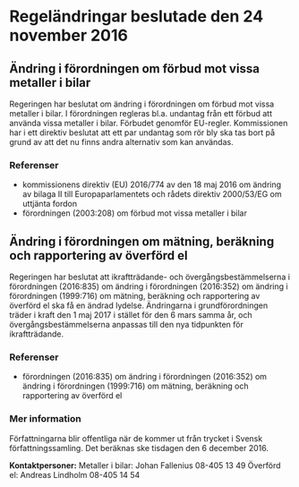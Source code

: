 # Regeländringar beslutade den 24 november 2016

## Ändring i förordningen om förbud mot vissa metaller i bilar

Regeringen har beslutat om ändring i förordningen om förbud mot vissa metaller i bilar. I förordningen regleras bl.a. undantag från ett förbud att använda vissa metaller i bilar. Förbudet genomför EU\-regler. Kommissionen har i ett direktiv beslutat att ett par undantag som rör bly ska tas bort på grund av att det nu finns andra alternativ som kan användas.

### Referenser

* kommissionens direktiv (EU) 2016/774 av den 18 maj 2016 om ändring av bilaga II till Europaparlamentets och rådets direktiv 2000/53/EG om uttjänta fordon
* förordningen (2003:208\) om förbud mot vissa metaller i bilar

## Ändring i förordningen om mätning, beräkning och rapportering av överförd el

Regeringen har beslutat att ikraftträdande\- och övergångsbestämmelserna i förordningen (2016:835\) om ändring i förordningen (2016:352\) om ändring i förordningen (1999:716\) om mätning, beräkning och rapportering av överförd el ska få en ändrad lydelse. Ändringarna i grundförordningen träder i kraft den 1 maj 2017 i stället för den 6 mars samma år, och övergångsbestämmelserna anpassas till den nya tidpunkten för ikraftträdande.

### Referenser

* förordningen (2016:835\) om ändring i förordningen (2016:352\) om ändring i förordningen (1999:716\) om mätning, beräkning och rapportering av överförd el

### Mer information

Författningarna blir offentliga när de kommer ut från trycket i Svensk författningssamling. Det beräknas ske tisdagen den 6 december 2016\.

**Kontaktpersoner:**
Metaller i bilar: Johan Fallenius 08\-405 13 49
Överförd el: Andreas Lindholm 08\-405 14 54
